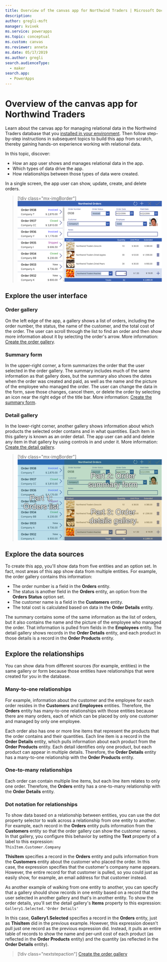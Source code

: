 ```yaml
---
title: Overview of the canvas app for Northwind Traders | Microsoft Docs
description: 
author: gregli-msft
manager: kvivek
ms.service: powerapps
ms.topic: conceptual
ms.custom: canvas
ms.reviewer: anneta
ms.date: 05/17/2019
ms.author: gregli
search.audienceType: 
  - maker
search.app: 
  - PowerApps
---
```

# Overview of the canvas app for Northwind Traders

Learn about the canvas app for managing relational data in the Northwind Traders database that you [installed in your environment](northwind-install.md). Then follow step-by-step instructions in subsequent topics to build this app from scratch, thereby gaining hands-on experience working with relational data.

In this topic, discover:

- How an app user shows and manages relational data in the app.
- Which types of data drive the app.
- How relationships between those types of data were created.

In a single screen, the app user can show, update, create, and delete orders.

> [!div class="mx-imgBorder"]
> ![Complete canvas app](media/northwind-orders-canvas-part1/orders-finished.png)

## Explore the user interface

### Order gallery

On the left edge of the app, a gallery shows a list of orders, including the order number, the status, the name of the customer, and the total cost of the order. The user can scroll through the list to find an order and then show more information about it by selecting the order's arrow. More information: [Create the order gallery](northwind-orders-canvas-part1.md).

### Summary form

In the upper-right corner, a form summarizes the order that the user selected in the order gallery. The summary includes much of the same information as that gallery does, but the summary also shows the dates when the order was created and paid, as well as the name and the picture of the employee who managed the order. The user can change the data in the form, save those changes, cancel them, or delete the order by selecting an icon near the right edge of the title bar. More information: [Create the summary form](northwind-orders-canvas-part2.md).

### Detail gallery

In the lower-right corner, another gallery shows information about which products the selected order contains and in what quantities. Each item in this gallery is known as an order detail. The app user can add and delete any item in that gallery by using controls in and under it. More information: [Create the detail gallery](northwind-orders-canvas-part3.md).

> [!div class="mx-imgBorder"]
> ![Definition of screen areas](media/northwind-orders-canvas-part1/orders-parts.png)

## Explore the data sources

To create this app, you'll show data from five entities and an option set. In fact, most areas of this app show data from multiple entities. For example, the order gallery contains this information:

- The order number is a field in the **Orders** entity.
- The status is another field in the **Orders** entity, an option from the **Orders Status** option set.
- The customer name is a field in the **Customers** entity.
- The total cost is calculated based on data in the **Order Details** entity.

The summary contains some of the same information as the list of orders, but it also contains the name and the picture of the employee who managed the order. That information is pulled from fields in the **Employees** entity. The detail gallery shows records in the **Order Details** entity, and each product in those details is a record in the **Order Products** entity.

## Explore the relationships

You can show data from different sources (for example, entities) in the same gallery or form because those entities have relationships that were created for you in the database.

### Many-to-one relationships

For example, information about the customer and the employee for each order resides in the **Customers** and **Employees** entities. Therefore, the **Orders** entity has many-to-one relationships with those entities because there are many orders, each of which can be placed by only one customer and managed by only one employee.

Each order also has one or more line items that represent the products that the order contains and their quantities. Each line item is a record in the **Order Details** entity, which pulls information about each product from the **Order Products** entity. Each detail identifies only one product, but each product can appear in multiple details. Therefore, the **Order Details** entity has a many-to-one relationship with the **Order Products** entity.

### One-to-many relationships

Each order can contain multiple line items, but each line item relates to only one order. Therefore, the **Orders** entity has a one-to-many relationship with the **Order Details** entity.

### Dot notation for relationships 

To show data based on a relationship between entities, you can use the dot property selector to walk across a relationship from one entity to another.  For example, each record in the **Orders** entity pulls information from the **Customers** entity so that the order gallery can show the customer names. In that gallery, you configure this behavior by setting the **Text** property of a label to this expression:<br>`ThisItem.Customer.Company`

**ThisItem** specifies a record in the **Orders** entity and pulls information from the **Customers** entity about the customer who placed the order. In this case, the expression specifies that the customer's company name appears. However, the entire record for that customer is pulled, so you could just as easily show, for example, an email address for that customer instead.

As another example of walking from one entity to another, you can specify that a gallery should show records in one entity based on a record that the user selected in another gallery and that's in another entity. To show the order details, you'll set the detail gallery's **Items** property to this expression:<br>`Gallery1.Selected.'Order Details'`

In this case, **Gallery1.Selected** specifies a record in the **Orders** entity, just as **ThisItem** did in the previous example. However, this expression doesn't pull just one record as the previous expression did. Instead, it pulls an entire table of records to show the name and per-unit cost of each product (as reflected in the **Order Products** entity) and the quantity (as reflected in the **Order Details** entity).

> [!div class="nextstepaction"]
> [Create the order gallery](northwind-orders-canvas-part1.md)